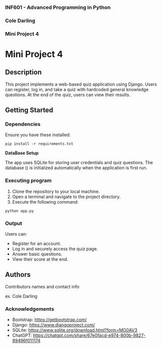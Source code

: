 ### INF601 - Advanced Programming in Python
### Cole Darling
### Mini Project 4


# Mini Project 4

## Description

This project implements a web-based quiz application using Django. Users can register, log in, and take a quiz with hardcoded general knowledge questions. At the end of the quiz, users can view their results.
## Getting Started

### Dependencies

Ensure you have these installed:
```
pip install -r requirements.txt
```
**DataBase Setup**

The app uses SQLite for storing user credentials and quiz questions. The database () is initialized automatically when the application is first run.


### Executing program

1. Clone the repository to your local machine.
2. Open a terminal and navigate to the project directory.
3. Execute the following command:
```
python app.py
```


### Output

Users can:

* Register for an account.
* Log in and securely access the quiz page.
* Answer basic questions.
* View their score at the end.


## Authors

Contributors names and contact info

ex. Cole Darling

### Acknowledgements

* Bootstrap: https://getbootstrap.com/
* Django: https://www.djangoproject.com/ 
* SQLite: https://www.sqlite.org/download.html?form=MG0AV3
* ChatGPT: https://chatgpt.com/share/67e0facd-e974-800b-9827-89496f011174